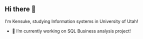 ## Hi there 👋

I'm Kensuke, studying Information systems in University of Utah! 

- 🔭 I’m currently working on SQL Business analysis project!

<!--
**kensuke0529/kensuke0529** is a ✨ _special_ ✨ repository because its `README.md` (this file) appears on your GitHub profile.

Here are some ideas to get you started:


- 👯 I’m looking to collaborate on ...
- 🤔 I’m looking for help with ...
- 💬 Ask me about ...
- 📫 How to reach me: ...
- 😄 Pronouns: ...
- ⚡ Fun fact: ...
- 🌱 I’m currently learning 
-->

